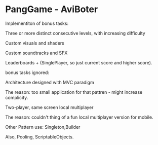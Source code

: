 # PangGame - AviBoter

 Implementiton of bonus tasks:
 
Three or more distinct consecutive levels, with increasing difficulty

Custom visuals and shaders 

Custom soundtracks and SFX 

Leaderboards + (SinglePlayer, so just current score and higher score).

bonus tasks ignored:

Architecture designed with MVC paradigm 

The reason: too small application for that pattren - might increase complicity.

Two-player, same screen local multiplayer 

The reason: couldn't thing of a fun local multiplayer version for mobile.

Other Pattern use:
Singleton,Builder

Also,
Pooling, ScriptableObjects.

